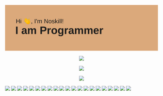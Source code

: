 <img src="header.png">
<p align='center'>
  <img src='https://user-images.githubusercontent.com/5713670/87202985-820dcb80-c2b6-11ea-9f56-7ec461c497c3.gif' width='200'>
</p>
<p align="center">
  <img src="https://github-readme-stats.vercel.app/api?username=golanghack&count_private=true&show_icons=true&theme=buefy" />
</p>

<p align="center">
  <img src="https://github-readme-stats.vercel.app/api/top-langs/?username=golanghack&layout=compact&theme=buefy" />
</p>
<img src="http://github-readme-streak-stats.herokuapp.com?user=golanghack&theme=dark&hide_border=true&date_format=M%20j%5B%2C%20Y%5D">
<img src="https://github-profile-summary-cards.vercel.app/api/cards/profile-details?username=golanghack&theme=solarized_dark">
<img src="https://github-profile-summary-cards.vercel.app/api/cards/most-commit-language?username=golanghack&theme=solarized_dark">
<img src="https://github-profile-summary-cards.vercel.app/api/cards/repos-per-language?username=golanghack&theme=solarized_dark">
<img src="https://github-profile-summary-cards.vercel.app/api/cards/stats?username=golanghack&theme=solarized_dark">
<img src="https://github-profile-summary-cards.vercel.app/api/cards/productive-time?username=golanghack&theme=solarized_dark">

<img src="https://img.shields.io/badge/-Stackoverflow-FE7A16?style=for-the-badge&logo=stack-overflow&logoColor=white">

<img src="https://img.shields.io/badge/Codewars-B1361E?style=for-the-badge&logo=codewars&logoColor=grey">




<img src="https://img.shields.io/badge/heroku-%23430098.svg?style=for-the-badge&logo=heroku&logoColor=white">
<img src="https://img.shields.io/badge/Visual%20Studio%20Code-0078d7.svg?style=for-the-badge&logo=visual-studio-code&logoColor=white">
<img src="https://img.shields.io/badge/c-%2300599C.svg?style=for-the-badge&logo=c&logoColor=white">
<img src = "https://img.shields.io/badge/css3-%231572B6.svg?style=for-the-badge&logo=css3&logoColor=white">

<img src="https://img.shields.io/badge/Fortran-%23734F96.svg?style=for-the-badge&logo=fortran&logoColor=white">
<img src="https://img.shields.io/badge/html5-%23E34F26.svg?style=for-the-badge&logo=html5&logoColor=white">
<img src="https://img.shields.io/badge/javascript-%23323330.svg?style=for-the-badge&logo=javascript&logoColor=%23F7DF1E">
<img src="https://img.shields.io/badge/markdown-%23000000.svg?style=for-the-badge&logo=markdown&logoColor=white">
<img src="https://img.shields.io/badge/python-3670A0?style=for-the-badge&logo=python&logoColor=ffdd54">
<img src="https://img.shields.io/badge/shell_script-%23121011.svg?style=for-the-badge&logo=gnu-bash&logoColor=white">
<img src="https://img.shields.io/badge/Debian-D70A53?style=for-the-badge&logo=debian&logoColor=white">
<img src="https://img.shields.io/badge/Ubuntu-E95420?style=for-the-badge&logo=ubuntu&logoColor=white">
<img src="https://capsule-render.vercel.app/api?type=soft&color=gradient&text=Come%20again!&fontSize=40&animation=twinkling">
                                                                                                           


